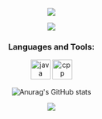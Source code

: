 <div id="title" align=center>
  
  ![][github-sub-title:img]
  
  ![](https://img.shields.io/badge/email-cy.arctique@gmail.com-blue)
  
  <h3 align="center">Languages and Tools:</h3>
  <p align="center"> 
    <!-- https://devicon.dev/ -->
<!--     <img src="https://cdn.jsdelivr.net/gh/devicons/devicon@latest/icons/c/c-original.svg" alt="c" width="40" height="40" /> -->
    <img src="https://cdn.jsdelivr.net/gh/devicons/devicon@latest/icons/java/java-original.svg" alt="java" width="40" height="40" /> 
    <img src="https://cdn.jsdelivr.net/gh/devicons/devicon@latest/icons/cplusplus/cplusplus-plain.svg" alt="cpp" width="40" height="40" />
<!--     <img src="https://cdn.jsdelivr.net/gh/devicons/devicon@latest/icons/rust/rust-original.svg" alt="rust" width="40" height="40" />  -->
<!--     <img src="https://cdn.jsdelivr.net/gh/devicons/devicon@latest/icons/zig/zig-original.svg" alt="zig" width="40" height="40" /> -->
<!--     <img src="https://cdn.jsdelivr.net/gh/devicons/devicon@latest/icons/csharp/csharp-original.svg" alt="csharp" width="40" height="40" /> -->
    
  </p>

  ![Anurag's GitHub stats](https://github-readme-stats.vercel.app/api?username=cy-arctique&show_icons=true&theme=radical)

  ![](https://img.shields.io/badge/现代-攻城狮-red) 
  
</div>

[github-sub-title:img]: https://readme-typing-svg.herokuapp.com?font=Courgette&size=24&pause=1000&color=DC4CFF&center=true&vCenter=true&random=true&width=435&lines=Arctique
